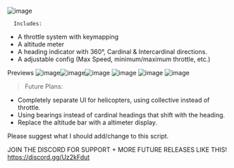 ![image](https://github.com/user-attachments/assets/8b6cf06a-dc19-4fdd-8c7f-78414f0eaaee)

                         
      Includes:
* A throttle system with keymapping
* A altitude meter
* A heading indicator with 360°, Cardinal & Intercardinal directions.
* A adjustable config (Max Speed, minimum/maximum throttle, etc.)

Previews
![image](https://github.com/user-attachments/assets/71784e12-6f65-4cd2-81e9-db5c5cbd99e5)![image](https://github.com/user-attachments/assets/bca9d83a-38cd-4a33-97e2-1a2457c5ecf5)![image](https://github.com/user-attachments/assets/95fa7409-443f-4572-af2a-d0cc45b47844)
![image](https://github.com/user-attachments/assets/5918ccb1-279f-4373-a03e-b825a352680c)
![image](https://github.com/user-attachments/assets/648fb1fc-29ea-473e-8c62-25bc4dc0c786)
![image](https://github.com/user-attachments/assets/0c7253b3-6bea-4f6c-9dba-d92d983c9433)



> Future Plans:

* Completely separate UI for helicopters, using collective instead of throttle.
* Using bearings instead of cardinal headings that shift with the heading.
* Replace the altitude bar with a altimeter display.

Please suggest what I should add/change to this script. 

JOIN THE DISCORD FOR SUPPORT + MORE FUTURE RELEASES LIKE THIS! https://discord.gg/Uz2kFdut
